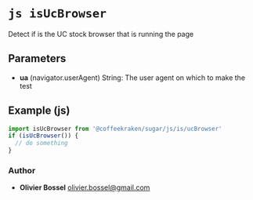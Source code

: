 


<!-- @namespace    sugar.js.is -->
<!-- @name    isUcBrowser -->

# ```js isUcBrowser ```


Detect if is the UC stock browser that is running the page

## Parameters

- **ua** (navigator.userAgent) String: The user agent on which to make the test



## Example (js)

```js
import isUcBrowser from '@coffeekraken/sugar/js/is/ucBrowser'
if (isUcBrowser()) {
  // do something
}
```


### Author
- **Olivier Bossel** <a href="mailto:olivier.bossel@gmail.com">olivier.bossel@gmail.com</a> 




